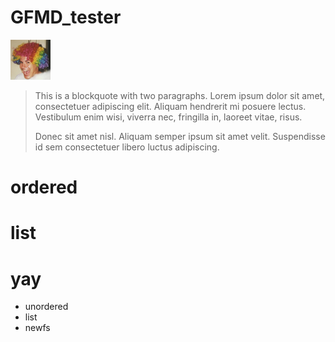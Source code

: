 GFMD_tester
===========

![BartHair 64](barthair_64.png "Aw, yiss...")

> This is a blockquote with two paragraphs. Lorem ipsum dolor sit amet,
> consectetuer adipiscing elit. Aliquam hendrerit mi posuere lectus.
> Vestibulum enim wisi, viverra nec, fringilla in, laoreet vitae, risus.
> 
> Donec sit amet nisl. Aliquam semper ipsum sit amet velit. Suspendisse
> id sem consectetuer libero luctus adipiscing.

  # ordered
  # list
  # yay

  * unordered
  * list
  * newfs
